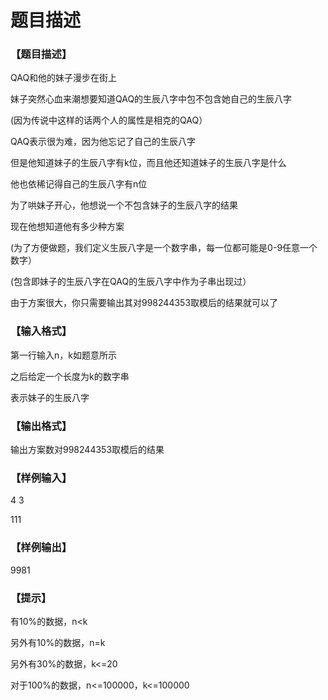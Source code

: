 # 题目描述


<h3>
【题目描述】
</h3>
<p>
QAQ和他的妹子漫步在街上
</p>
<p>
妹子突然心血来潮想要知道QAQ的生辰八字中包不包含她自己的生辰八字
</p>
<p>
(因为传说中这样的话两个人的属性是相克的QAQ）
</p>
<p>
QAQ表示很为难，因为他忘记了自己的生辰八字
</p>
<p>
但是他知道妹子的生辰八字有k位，而且他还知道妹子的生辰八字是什么
</p>
<p>
他也依稀记得自己的生辰八字有n位
</p>
<p>
为了哄妹子开心，他想说一个不包含妹子的生辰八字的结果
</p>
<p>
现在他想知道他有多少种方案
</p>
<p>
(为了方便做题，我们定义生辰八字是一个数字串，每一位都可能是0-9任意一个数字）
</p>
<p>
(包含即妹子的生辰八字在QAQ的生辰八字中作为子串出现过）
</p>
<p>
由于方案很大，你只需要输出其对998244353取模后的结果就可以了
</p>
<h3>
【输入格式】
</h3>
<p>
第一行输入n，k如题意所示
</p>
<p>
之后给定一个长度为k的数字串
</p>
<p>
表示妹子的生辰八字
</p>
<h3>
【输出格式】
</h3>
<p>
输出方案数对998244353取模后的结果
</p>
<h3>
【样例输入】
</h3>
<p>
4 3
</p>
<p>
111
</p>
<h3>
【样例输出】
</h3>
<p>
9981
</p>
<h3>
【提示】
</h3>
<p>
有10%的数据，n&lt;k
</p>
<p>
另外有10%的数据，n=k
</p>
<p>
另外有30%的数据，k&lt;=20
</p>
<p>
对于100%的数据，n&lt;=100000，k&lt;=100000
</p>
